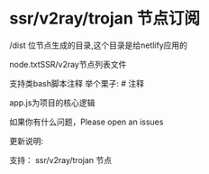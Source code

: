 #  ssr/v2ray/trojan 节点订阅

/dist 位节点生成的目录,这个目录是给netlify应用的

node.txtSSR/v2ray节点列表文件

支持类bash脚本注释  举个栗子: # 注释

app.js为项目的核心逻辑

如果你有什么问题，Please open an issues

更新说明:

支持： ssr/v2ray/trojan 节点
